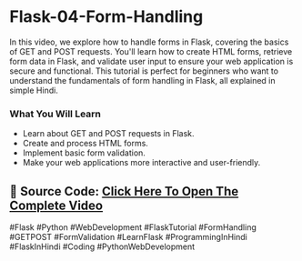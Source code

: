 # Flask-04-Form-Handling
In this video, we explore how to handle forms in Flask, covering the basics of GET and POST requests. You'll learn how to create HTML forms, retrieve form data in Flask, and validate user input to ensure your web application is secure and functional. This tutorial is perfect for beginners who want to understand the fundamentals of form handling in Flask, all explained in simple Hindi.

### What You Will Learn
- Learn about GET and POST requests in Flask.
- Create and process HTML forms.
- Implement basic form validation.
- Make your web applications more interactive and user-friendly.

## 🔗 **Source Code:** [Click Here To Open The Complete Video](https://youtu.be/bMuAH8gHQC0)

#Flask #Python #WebDevelopment #FlaskTutorial #FormHandling #GETPOST #FormValidation #LearnFlask #ProgrammingInHindi #FlaskInHindi #Coding #PythonWebDevelopment
